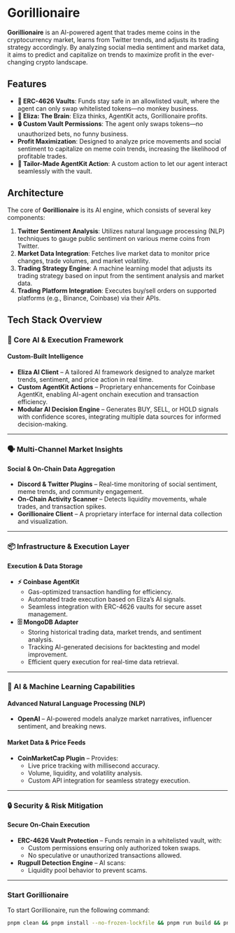 # Gorillionaire

**Gorillionaire** is an AI-powered agent that trades meme coins in the cryptocurrency market, learns from Twitter trends, and adjusts its trading strategy accordingly. By analyzing social media sentiment and market data, it aims to predict and capitalize on trends to maximize profit in the ever-changing crypto landscape.

## Features

- **🏦 ERC-4626 Vaults**: Funds stay safe in an allowlisted vault, where the agent can only swap whitelisted tokens—no monkey business.
- **🧠 Eliza: The Brain**: Eliza thinks, AgentKit acts, Gorillionaire profits.
- **🔒 Custom Vault Permissions**: The agent only swaps tokens—no unauthorized bets, no funny business.
- **Profit Maximization**: Designed to analyze price movements and social sentiment to capitalize on meme coin trends, increasing the likelihood of profitable trades.
- **🤖 Tailor-Made AgentKit Action**: A custom action to let our agent interact seamlessly with the vault.

## Architecture

The core of **Gorillionaire** is its AI engine, which consists of several key components:

1. **Twitter Sentiment Analysis**: Utilizes natural language processing (NLP) techniques to gauge public sentiment on various meme coins from Twitter.
2. **Market Data Integration**: Fetches live market data to monitor price changes, trade volumes, and market volatility.
3. **Trading Strategy Engine**: A machine learning model that adjusts its trading strategy based on input from the sentiment analysis and market data.
4. **Trading Platform Integration**: Executes buy/sell orders on supported platforms (e.g., Binance, Coinbase) via their APIs.

## Tech Stack Overview

### 🤖 Core AI & Execution Framework

#### **Custom-Built Intelligence**

- **Eliza AI Client** – A tailored AI framework designed to analyze market trends, sentiment, and price action in real time.
- **Custom AgentKit Actions** – Proprietary enhancements for Coinbase AgentKit, enabling AI-agent onchain execution and transaction efficiency.
- **Modular AI Decision Engine** – Generates BUY, SELL, or HOLD signals with confidence scores, integrating multiple data sources for informed decision-making.

---

### 🗣 Multi-Channel Market Insights

#### **Social & On-Chain Data Aggregation**

- **Discord & Twitter Plugins** – Real-time monitoring of social sentiment, meme trends, and community engagement.
- **On-Chain Activity Scanner** – Detects liquidity movements, whale trades, and transaction spikes.
- **Gorillionaire Client** – A proprietary interface for internal data collection and visualization.

---

### 📦 Infrastructure & Execution Layer

#### **Execution & Data Storage**

- **⚡ Coinbase AgentKit**
  - Gas-optimized transaction handling for efficiency.
  - Automated trade execution based on Eliza’s AI signals.
  - Seamless integration with ERC-4626 vaults for secure asset management.
- **🗄 MongoDB Adapter**
  - Storing historical trading data, market trends, and sentiment analysis.
  - Tracking AI-generated decisions for backtesting and model improvement.
  - Efficient query execution for real-time data retrieval.

---

### 🧠 AI & Machine Learning Capabilities

#### **Advanced Natural Language Processing (NLP)**

- **OpenAI** – AI-powered models analyze market narratives, influencer sentiment, and breaking news.

#### **Market Data & Price Feeds**

- **CoinMarketCap Plugin** – Provides:
  - Live price tracking with millisecond accuracy.
  - Volume, liquidity, and volatility analysis.
  - Custom API integration for seamless strategy execution.

---

### 🔒 Security & Risk Mitigation

#### **Secure On-Chain Execution**

- **ERC-4626 Vault Protection** – Funds remain in a whitelisted vault, with:
  - Custom permissions ensuring only authorized token swaps.
  - No speculative or unauthorized transactions allowed.
- **Rugpull Detection Engine** – AI scans:
  - Liquidity pool behavior to prevent scams.

---

### Start Gorillionaire

To start Gorillionaire, run the following command:

```sh
pnpm clean && pnpm install --no-frozen-lockfile && pnpm run build && pnpm start --characters="./characters/gorillionaire.character.json"
```
